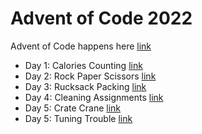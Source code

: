 # Advent of Code 2022

Advent of Code happens here [link](https://adventofcode.com/2022)

- Day 1: Calories Counting [link](https://adventofcode.com/2022/day/1)
- Day 2: Rock Paper Scissors [link](https://adventofcode.com/2022/day/2)
- Day 3: Rucksack Packing [link](https://adventofcode.com/2022/day/3)
- Day 4: Cleaning Assignments [link](https://adventofcode.com/2022/day/4)
- Day 5: Crate Crane [link](https://adventofcode.com/2022/day/5)
- Day 5: Tuning Trouble [link](https://adventofcode.com/2022/day/6)
